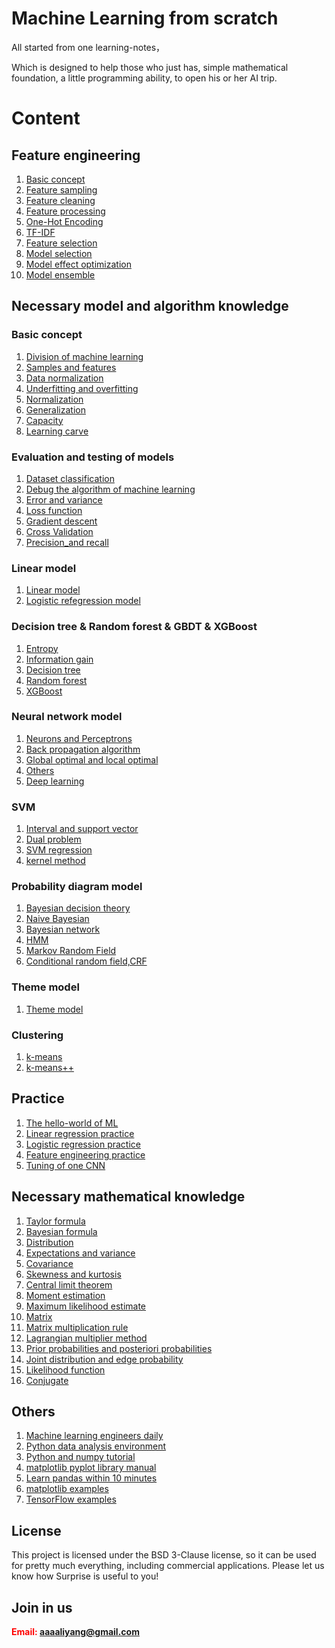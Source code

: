 # Machine Learning from scratch
All started from one learning-notes，

Which is designed to help those who just has, simple mathematical foundation, a little programming ability, to open his or her AI trip.

# Content
## Feature engineering
1. [Basic concept](https://github.com/bobkentt/Learning-machine-from-scratch-/blob/master/alg_base/features_concept.md)
2. [Feature sampling](https://github.com/bobkentt/Learning-machine-from-scratch-/blob/master/alg_base/data_sample.md)
3. [Feature cleaning](https://github.com/bobkentt/Learning-machine-from-scratch-/blob/master/alg_base/data_clean.md)
4. [Feature processing](https://github.com/bobkentt/Learning-machine-from-scratch-/blob/master/alg_base/features_handle.md)
5. [One-Hot Encoding](https://github.com/bobkentt/Learning-machine-from-scratch-/blob/master/alg_base/one-hot.md)
6. [TF-IDF](https://github.com/bobkentt/Learning-machine-from-scratch-/blob/master/alg_base/TF-idf.md)
7. [Feature selection](https://github.com/bobkentt/Learning-machine-from-scratch-/blob/master/alg_base/features.md)
8. [Model selection](https://github.com/bobkentt/Learning-machine-from-scratch-/blob/master/alg_base/estimator.md)
9. [Model effect optimization](https://github.com/bobkentt/Learning-machine-from-scratch-/blob/master/alg_base/estimator_optimize.md)
10. [Model ensemble](https://github.com/bobkentt/Learning-machine-from-scratch-/blob/master/alg_base/model_ensemble.md)

## Necessary model and algorithm knowledge
### Basic concept
1. [Division of machine learning](https://github.com/bobkentt/Learning-machine-from-scratch-/blob/master/alg_base/the_division_of_ml.md)
2. [Samples and features](https://github.com/bobkentt/Learning-machine-from-scratch-/blob/master/alg_base/sample_feature_label.md)
3. [Data normalization](https://github.com/bobkentt/Learning-machine-from-scratch-/blob/master/alg_base/data_normalization.md)
4. [Underfitting and overfitting](https://github.com/bobkentt/Learning-machine-from-scratch-/blob/master/alg_base/underfitting_vs_overfitting.md)
5. [Normalization](https://github.com/bobkentt/Learning-machine-from-scratch-/blob/master/alg_base/normalization.md)
6. [Generalization](https://github.com/bobkentt/Learning-machine-from-scratch-/blob/master/alg_base/generalization.md)
7. [Capacity](https://github.com/bobkentt/Learning-machine-from-scratch-/blob/master/alg_base/Capacity.md)
7. [Learning carve](https://github.com/bobkentt/Learning-machine-from-scratch-/blob/master/alg_base/learning_carve.md)
### Evaluation and testing of models
1. [Dataset classification](https://github.com/bobkentt/Learning-machine-from-scratch-/blob/master/alg_base/dataset_classification.md)
2. [Debug the algorithm of machine learning](https://github.com/bobkentt/Learning-machine-from-scratch-/blob/master/alg_base/debug_ml_alg.md)
3. [Error and variance](https://github.com/bobkentt/Learning-machine-from-scratch-/blob/master/alg_base/Error%26variance.md)
4. [Loss function](https://github.com/bobkentt/Learning-machine-from-scratch-/blob/master/alg_base/loss_function.md)
5. [Gradient descent](https://github.com/bobkentt/Learning-machine-from-scratch-/blob/master/alg_base/gradient_descent.md)
6. [Cross Validation](https://github.com/bobkentt/Learning-machine-from-scratch-/blob/master/alg_base/CrossValidation.md)
7. [Precision_and recall](https://github.com/bobkentt/Learning-machine-from-scratch-/blob/master/alg_base/precision_andrecall.md)
### Linear model
1. [Linear model](https://github.com/bobkentt/Learning-machine-from-scratch-/blob/master/alg_base/linear_regression_model.md)
2. [Logistic refegression model](https://github.com/bobkentt/Learning-machine-from-scratch-/blob/master/alg_base/logisticRegression.md)
### Decision tree & Random forest & GBDT & XGBoost
1. [Entropy](https://github.com/bobkentt/Learning-machine-from-scratch-/blob/master/alg_base/Entropy.md)
2. [Information gain](https://github.com/bobkentt/Learning-machine-from-scratch-/blob/master/alg_base/InformationGain.md)
3. [Decision tree](https://github.com/bobkentt/Learning-machine-from-scratch-/blob/master/alg_base/desicion_tree.md)
4. [Random forest](https://github.com/bobkentt/Learning-machine-from-scratch-/blob/master/alg_base/RandomForest.md)
5. [XGBoost](https://github.com/bobkentt/Learning-machine-from-scratch-/blob/master/alg_base/xgboost.md)
### Neural network model
1. [Neurons and Perceptrons](https://github.com/bobkentt/Learning-machine-from-scratch-/blob/master/alg_base/neural_network.md)
2. [Back propagation algorithm](https://github.com/bobkentt/Learning-machine-from-scratch-/blob/master/alg_base/BackPropagation.md)
3. [Global optimal and local optimal]()
4. [Others]()
5. [Deep learning]()
### SVM
1. [Interval and support vector]()
2. [Dual problem]()
3. [SVM regression]()
4. [kernel method]()
### Probability diagram model
1. [Bayesian decision theory]()
2. [Naive Bayesian]()
3. [Bayesian network]()
4. [HMM]()
5. [Markov Random Field]()
6. [Conditional random field,CRF]()
### Theme model
1. [Theme model]()
### Clustering
1. [k-means](https://github.com/bobkentt/Learning-machine-from-scratch-/blob/master/alg_base/cluster_k_means.md)
2. [k-means++]()

## Practice
1. [The hello-world of ML](https://github.com/bobkentt/Learning-machine-from-scratch-/blob/master/practice/ml-hello-world-program.md)
2. [Linear regression practice](https://github.com/bobkentt/Learning-machine-from-scratch-/blob/master/practice/linear-regression-practice.md)
3. [Logistic regression practice](https://github.com/bobkentt/Learning-machine-from-scratch-/blob/master/practice/logistic-regression-practice.md)
4. [Feature engineering practice](https://github.com/bobkentt/Learning-machine-from-scratch-/blob/master/practice/code/feature_engineering/feature_engineering.ipynb)
5. [Tuning of one CNN](https://github.com/bobkentt/Learning-machine-from-scratch-/blob/master/practice/tuning_e1.md)


## Necessary mathematical knowledge
1. [Taylor formula](https://github.com/bobkentt/Learning-machine-from-scratch-/blob/master/math_base/taylor.md)
2. [Bayesian formula](https://github.com/bobkentt/Learning-machine-from-scratch-/blob/master/math_base/bayes.md)
3. [Distribution](https://github.com/bobkentt/Learning-machine-from-scratch-/blob/master/math_base/distribution.md)
4. [Expectations and variance](https://github.com/bobkentt/Learning-machine-from-scratch-/blob/master/math_base/expectation_variance.md)
5. [Covariance](https://github.com/bobkentt/Learning-machine-from-scratch-/blob/master/math_base/cov.md)
6. [Skewness and kurtosis](https://github.com/bobkentt/Learning-machine-from-scratch-/blob/master/math_base/skewness.md)
7. [Central limit theorem](https://github.com/bobkentt/Learning-machine-from-scratch-/blob/master/math_base/central_limit.md)
8. [Moment estimation](https://github.com/bobkentt/Learning-machine-from-scratch-/blob/master/math_base/moment_estimation.md)
9. [Maximum likelihood estimate](https://github.com/bobkentt/Learning-machine-from-scratch-/blob/master/math_base/MLE.md)
10. [Matrix](https://github.com/bobkentt/Learning-machine-from-scratch-/blob/master/math_base/matrix.md)
11. [Matrix multiplication rule](https://github.com/bobkentt/Learning-machine-from-scratch-/blob/master/math_base/matrix_multi.md)
12. [Lagrangian multiplier method](https://github.com/bobkentt/Learning-machine-from-scratch-/blob/master/math_base/Lagrange.md)
13. [Prior probabilities and posteriori probabilities](https://github.com/bobkentt/Learning-machine-from-scratch-/blob/master/math_base/Prior_probability.md)
14. [Joint distribution and edge probability](https://github.com/bobkentt/Learning-machine-from-scratch-/blob/master/math_base/pmf.md)
15. [Likelihood function](https://github.com/bobkentt/Learning-machine-from-scratch-/blob/master/math_base/pmf.md)
16. [Conjugate](https://github.com/bobkentt/Learning-machine-from-scratch-/blob/master/math_base/conjugate.md)


## Others
1. [Machine learning engineers daily](https://github.com/bobkentt/Learning-machine-from-scratch-/blob/master/funny/major_task.md)
1. [Python data analysis environment](https://github.com/bobkentt/Learning-machine-from-scratch-/blob/master/practice/python-environment-install.md)
2. [Python and numpy tutorial](https://github.com/bobkentt/Learning-machine-from-scratch-/blob/master/practice/code/python-numpy-tutorial.ipynb)
3. [matplotlib pyplot library manual](https://github.com/bobkentt/Learning-machine-from-scratch-/blob/master/practice/matplotlib_pyplot/content.md)
4. [Learn pandas within 10 minutes](http://www.cnblogs.com/chaosimple/p/4153083.html)
5. [matplotlib examples](https://zhuanlan.zhihu.com/p/24309547)
6. [TensorFlow examples]()

## License
This project is licensed under the BSD 3-Clause license, so it can be used for pretty much everything, including commercial applications. Please let us know how Surprise is useful to you!

## Join in us
**<font color=red>Email:   aaaaliyang@gmail.com</font>**<br>
